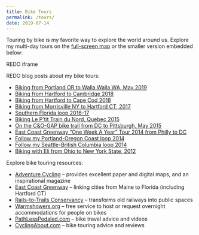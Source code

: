 ```yaml
---
title: Bike Tours
permalink: /tours/
date: 2019-07-14
---
```

Touring by bike is my favorite way to explore the world around us. Explore my multi-day tours on the [full-screen map](https://jackdougherty.github.io/bikemapcode/index.html) or the smaller version embedded below:

REDO iframe

REDO blog posts about my bike tours:

<ul class="lcp_catlist" id="lcp_instance_0">
  <li >
    <a href="http://jackbikes.org/2019/05/biking-from-portland-or-to-walla-walla-wa-may-2019/" title="Biking from Portland OR to Walla Walla WA, May 2019">Biking from Portland OR to Walla Walla WA, May 2019</a>
  </li>
  <li >
    <a href="http://jackbikes.org/2018/06/hartford-to-cambridge-2018/" title="Biking from Hartford to Cambridge 2018">Biking from Hartford to Cambridge 2018</a>
  </li>
  <li >
    <a href="http://jackbikes.org/2018/05/biking-from-hartford-to-cape-cod-2018/" title="Biking from Hartford to Cape Cod 2018">Biking from Hartford to Cape Cod 2018</a>
  </li>
  <li >
    <a href="http://jackbikes.org/2017/06/morrisville2017/" title="Biking from Morrisville NY to Hartford CT, 2017">Biking from Morrisville NY to Hartford CT, 2017</a>
  </li>
  <li >
    <a href="http://jackbikes.org/2016/12/florida2017/" title="Southern Florida loop 2016-17">Southern Florida loop 2016-17</a>
  </li>
  <li >
    <a href="http://jackbikes.org/2015/08/quebec/" title="Biking Le P&#8217;tit Train du Nord, Quebec 2015">Biking Le P&#8217;tit Train du Nord, Quebec 2015</a>
  </li>
  <li >
    <a href="http://jackbikes.org/2015/05/cogap/" title="On the C&#038;O-GAP bike trail from DC to Pittsburgh, May 2015">On the C&O-GAP bike trail from DC to Pittsburgh, May 2015</a>
  </li>
  <li >
    <a href="http://jackbikes.org/2014/10/follow-me-ecg/" title="East Coast Greenway &#8220;One Week A Year&#8221; Tour 2014 from Philly to DC">East Coast Greenway &#8220;One Week A Year&#8221; Tour 2014 from Philly to DC</a>
  </li>
  <li >
    <a href="http://jackbikes.org/2014/09/portland-oregon-loop-2014/" title="Follow my Portland-Oregon Coast loop 2014">Follow my Portland-Oregon Coast loop 2014</a>
  </li>
  <li >
    <a href="http://jackbikes.org/2014/08/seattle-loop/" title="Follow my Seattle-British Columbia loop 2014">Follow my Seattle-British Columbia loop 2014</a>
  </li>
  <li >
    <a href="http://jackbikes.org/2012/06/oberlin-2012/" title="Biking with Eli from Ohio to New York State, 2012">Biking with Eli from Ohio to New York State, 2012</a>
  </li>
</ul>

Explore bike touring resources:

  * [Adventure Cycling](https://www.adventurecycling.org) &#8211; provides excellent paper and digital maps, and an inspirational magazine
  * [East Coast Greenway](http://www.greenway.org/) &#8211; linking cities from Maine to Florida (including Hartford CT)
  * [Rails-to-Trails Conservancy](http://www.railstotrails.org/) &#8211; transforms old railways into public spaces
  * [Warmshowers.org](http://warmshowers.org) &#8211; free service to host or request overnight accommodations for people on bikes
  * [PathLessPedaled.com](http://www.pathlesspedaled.com/) &#8211; bike travel advice and videos
  * [CyclingAbout.com](https://www.cyclingabout.com/) &#8211; bike touring advice and reviews

&nbsp;
